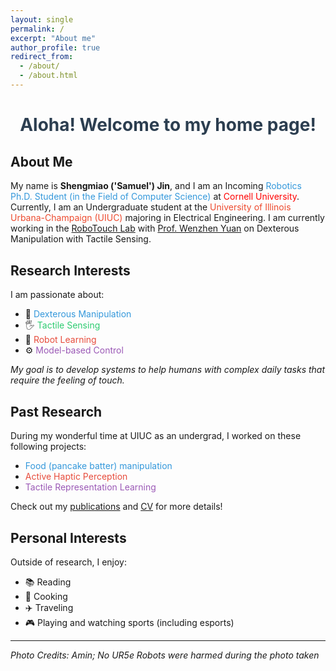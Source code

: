 ```yaml
---
layout: single
permalink: /
excerpt: "About me"
author_profile: true
redirect_from: 
  - /about/
  - /about.html
---
```


<div style="text-align: center; margin-bottom: 30px;">
  <h1 style="color: #2c3e50; font-size: 2.0em;">Aloha! Welcome to my home page!</h1>
</div>

## About Me

My name is **Shengmiao ('Samuel') Jin**, and I am an Incoming <span style="color: #3498db">Robotics Ph.D. Student (in the Field of Computer Science) </span> at <span style="color:rgb(255, 0, 0)">Cornell University</span>. Currently, I am an Undergraduate student at the <span style="color:rgb(237, 74, 46)">University of Illinois Urbana-Champaign (UIUC)</span> majoring in Electrical Engineering. I am currently working in the [RoboTouch Lab](https://robotouchlab.web.illinois.edu/) with [Prof. Wenzhen Yuan](https://cs.illinois.edu/about/people/all-faculty/yuanwz) on Dexterous Manipulation with Tactile Sensing.

## Research Interests

I am passionate about:

* 🤖 <span style="color: #3498db">Dexterous Manipulation</span>
* 🖐️ <span style="color: #2ecc71">Tactile Sensing</span>
* 🧠 <span style="color: #e74c3c">Robot Learning</span>
* ⚙️ <span style="color: #9b59b6">Model-based Control</span>

*My goal is to develop systems to help humans with complex daily tasks that require the feeling of touch.*

## Past Research

During my wonderful time at UIUC as an undergrad, I worked on these following projects:

* <span style="color: #3498db">Food (pancake batter) manipulation</span>
* <span style="color: #e74c3c">Active Haptic Perception</span>
* <span style="color: #9b59b6">Tactile Representation Learning</span>

Check out my [publications](/publications/) and [CV](/cv/) for more details!

## Personal Interests

Outside of research, I enjoy:

* 📚 Reading
* 🍳 Cooking
* ✈️ Traveling
* 🎮 Playing and watching sports (including esports)

---

*Photo Credits: Amin; No UR5e Robots were harmed during the photo taken*

<script type="text/javascript" id="clustrmaps" src="//clustrmaps.com/map_v2.js?d=q34gFVYOjplWwCXaPKaCFqMOnzKQOhNFIWApOYyNmss&cl=ffffff&w=a"></script>
<style>
  #clustrmaps-widget-v2 {
    display: none !important;
  }
</style>
